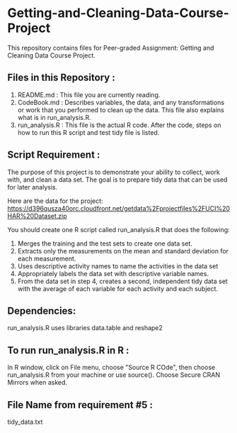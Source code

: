 # Getting-and-Cleaning-Data-Course-Project
This repository contains files for Peer-graded Assignment: Getting and Cleaning Data Course Project.

## Files in this Repository :

   1. README.md : This file you are currently reading.
   2. CodeBook.md : Describes variables, the data, and any transformations or work that you performed to clean up the data.
                    This file also explains what is in run_analysis.R.
   3. run_analysis.R : This file is the actual R code.  After the code, steps on how to run this R script and test tidy file
                       is listed.

## Script Requirement :

The purpose of this project is to demonstrate your ability to collect, work with, and clean a data set. 
The goal is to prepare tidy data that can be used for later analysis.

Here are the data for the project: https://d396qusza40orc.cloudfront.net/getdata%2Fprojectfiles%2FUCI%20HAR%20Dataset.zip

You should create one R script called run_analysis.R that does the following:

   1. Merges the training and the test sets to create one data set.
   2. Extracts only the measurements on the mean and standard deviation for each measurement.
   3. Uses descriptive activity names to name the activities in the data set
   4. Appropriately labels the data set with descriptive variable names.
   5. From the data set in step 4, creates a second, independent tidy data set with the average of each 
      variable for each activity and each subject.

## Dependencies:
   run_analysis.R uses libraries data.table and reshape2

## To run run_analysis.R in R :
   In R window, click on File menu, choose "Source R COde", then choose run_analysis.R from your machine or use source().
   Choose Secure CRAN Mirrors when asked.
   
## File Name from requirement #5 :
   tidy_data.txt
